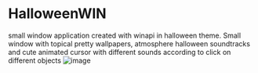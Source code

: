 # HalloweenWIN
small window application created with winapi in halloween theme.
Small window with topical pretty wallpapers, atmosphere halloween soundtracks and cute animated cursor with different sounds according to click on different objects 
![image](https://user-images.githubusercontent.com/91022025/210105683-52e43680-8414-434a-8cef-0d44258d078f.png)
